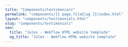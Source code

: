 ```yaml
---
title: "Components/testimonials"
permalink: "components/{{ page.fileSlug }}/index.html"
layout: "components/testimonials.html"
slug: "components/testimonials"
seo:
  title: "Jules - Webflow HTML website template"
  og_title: "Jules - Webflow HTML website template"
---
```

